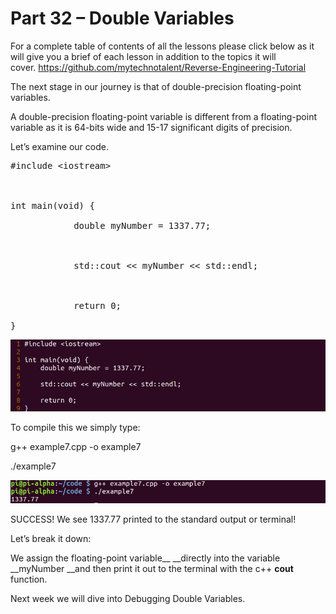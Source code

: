 # Part 32 – Double Variables

For a complete table of contents of all the lessons please click below as it will give you a brief of each lesson in addition to the topics it will cover.&nbsp;https://github.com/mytechnotalent/Reverse-Engineering-Tutorial

The next stage in our journey is that of double-precision floating-point variables.&nbsp;

A double-precision floating-point variable is different from a floating-point variable as it is 64-bits wide and 15-17 significant digits of precision.

Let’s examine our code.

<pre spellcheck="false">#include &lt;iostream&gt;

&nbsp;

int main(void) {

&nbsp;&nbsp;&nbsp;&nbsp;&nbsp;&nbsp;&nbsp;&nbsp;&nbsp;&nbsp;&nbsp; double myNumber = 1337.77;

&nbsp;

&nbsp;&nbsp;&nbsp;&nbsp;&nbsp;&nbsp;&nbsp;&nbsp;&nbsp;&nbsp;&nbsp; std::cout &lt;&lt; myNumber &lt;&lt; std::endl;

&nbsp;

&nbsp;&nbsp;&nbsp;&nbsp;&nbsp;&nbsp;&nbsp;&nbsp;&nbsp;&nbsp;&nbsp; return 0;

}
</pre>

<div class="slate-resizable-image-embed slate-image-embed__resize-full-width"><img src="/imgs/1522403579256.jpg"/></div>

To compile this we simply type:

g++ example7.cpp -o example7

./example7

<div class="slate-resizable-image-embed slate-image-embed__resize-full-width"><img src="/imgs/1522403604790.jpg"/></div>

SUCCESS!&nbsp;We see 1337.77 printed to the standard output or terminal!

Let’s break it down:

We assign the floating-point variable__ __directly into the variable __myNumber __and then print it out to the terminal with the c++ __cout__ function.

Next week we will dive into Debugging Double Variables.